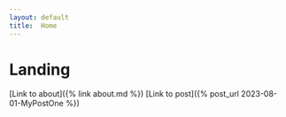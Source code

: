 ```yaml
---
layout: default
title:  Home
---
```


# Landing

[Link to about]({% link about.md %})
[Link to post]({% post_url 2023-08-01-MyPostOne %})
